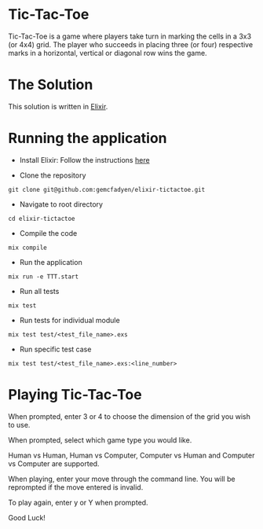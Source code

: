 # Tic-Tac-Toe

Tic-Tac-Toe is a game where players take turn in marking the cells in a 3x3 (or 4x4) grid. The player who succeeds in placing three (or four) respective marks in a horizontal, vertical or diagonal row wins the game.

# The Solution
This solution is written in [Elixir](http://elixir-lang.org/).


# Running the application
- Install Elixir:
Follow the instructions [here]( http://elixir-lang.org/install.html)

- Clone the repository
```
git clone git@github.com:gemcfadyen/elixir-tictactoe.git
```
- Navigate to root directory
```
cd elixir-tictactoe
```
- Compile the code
```
mix compile
```
- Run the application
```
mix run -e TTT.start
```
- Run all tests
```
mix test
```
- Run tests for individual module
```
mix test test/<test_file_name>.exs
```
- Run specific test case
```
mix test test/<test_file_name>.exs:<line_number>
```

# Playing Tic-Tac-Toe
When prompted, enter 3 or 4 to choose the dimension of the grid you wish to use.

When prompted, select which game type you would like.

Human vs Human, Human vs Computer, Computer vs Human and Computer vs Computer are supported.

When playing, enter your move through the command line. You will be reprompted if the move entered is invalid.

To play again, enter y or Y when prompted.

Good Luck!

